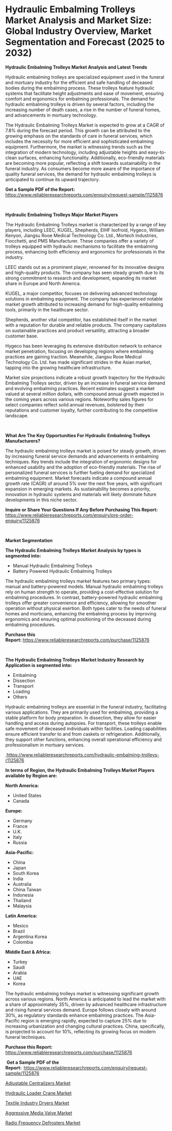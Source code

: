 <p><h1>Hydraulic Embalming Trolleys Market Analysis and Market Size: Global Industry Overview, Market Segmentation and Forecast (2025 to 2032)</h1></p><p><strong>Hydraulic Embalming Trolleys Market Analysis and Latest Trends</strong></p>
<p><p>Hydraulic embalming trolleys are specialized equipment used in the funeral and mortuary industry for the efficient and safe handling of deceased bodies during the embalming process. These trolleys feature hydraulic systems that facilitate height adjustments and ease of movement, ensuring comfort and ergonomics for embalming professionals. The demand for hydraulic embalming trolleys is driven by several factors, including the increasing number of death cases, a rise in the number of funeral homes, and advancements in mortuary technology.</p><p>The Hydraulic Embalming Trolleys Market is expected to grow at a CAGR of 7.8% during the forecast period. This growth can be attributed to the growing emphasis on the standards of care in funeral services, which includes the necessity for more efficient and sophisticated embalming equipment. Furthermore, the market is witnessing trends such as the integration of modern technology, including adjustable heights and easy-to-clean surfaces, enhancing functionality. Additionally, eco-friendly materials are becoming more popular, reflecting a shift towards sustainability in the funeral industry. As consumers become more aware of the importance of quality funeral services, the demand for hydraulic embalming trolleys is anticipated to continue its upward trajectory.</p></p>
<p><strong>Get a Sample PDF of the Report:&nbsp;</strong> <a href="https://www.reliableresearchreports.com/enquiry/request-sample/1125876?utm_campaign=123&utm_medium=2&utm_source=Github&utm_content=ia&utm_term=24022025&utm_id=hydraulic-embalming-trolleys">https://www.reliableresearchreports.com/enquiry/request-sample/1125876</a></p>
<p>&nbsp;</p>
<p><strong>Hydraulic Embalming Trolleys Major Market Players</strong></p>
<p><p>The Hydraulic Embalming Trolleys market is characterized by a range of key players, including LEEC, KUGEL, Shepherds, EIHF Isofroid, Hygeco, William Kenyon, Jiangsu Rooe Medical Technology Co. Ltd., Mortech Industries, Fiocchetti, and PMS Manufacturer. These companies offer a variety of trolleys equipped with hydraulic mechanisms to facilitate the embalming process, enhancing both efficiency and ergonomics for professionals in the industry.</p><p>LEEC stands out as a prominent player, renowned for its innovative designs and high-quality products. The company has seen steady growth due to its strong commitment to research and development, expanding its market share in Europe and North America.</p><p>KUGEL, a major competitor, focuses on delivering advanced technology solutions in embalming equipment. The company has experienced notable market growth attributed to increasing demand for high-quality embalming tools, primarily in the healthcare sector.</p><p>Shepherds, another vital competitor, has established itself in the market with a reputation for durable and reliable products. The company capitalizes on sustainable practices and product versatility, attracting a broader customer base.</p><p>Hygeco has been leveraging its extensive distribution network to enhance market penetration, focusing on developing regions where embalming practices are gaining traction. Meanwhile, Jiangsu Rooe Medical Technology Co. Ltd. has made significant strides in the Asian market, tapping into the growing healthcare infrastructure.</p><p>Market size projections indicate a robust growth trajectory for the Hydraulic Embalming Trolleys sector, driven by an increase in funeral service demand and evolving embalming practices. Recent estimates suggest a market valued at several million dollars, with compound annual growth expected in the coming years across various regions. Noteworthy sales figures for select companies reflect solid annual revenues, bolstered by their reputations and customer loyalty, further contributing to the competitive landscape.</p></p>
<p>&nbsp;</p>
<p><strong>What Are The Key Opportunities For Hydraulic Embalming Trolleys Manufacturers?</strong></p>
<p><p>The hydraulic embalming trolleys market is poised for steady growth, driven by increasing funeral service demands and advancements in embalming techniques. Key trends include the integration of ergonomic designs for enhanced usability and the adoption of eco-friendly materials. The rise of personalized funeral services is further fueling demand for specialized embalming equipment. Market forecasts indicate a compound annual growth rate (CAGR) of around 5% over the next five years, with significant expansion in emerging markets. As sustainability becomes a priority, innovation in hydraulic systems and materials will likely dominate future developments in this niche sector.</p></p>
<p><strong>Inquire or Share Your Questions If Any Before Purchasing This Report:</strong> <a href="https://www.reliableresearchreports.com/enquiry/pre-order-enquiry/1125876?utm_campaign=123&utm_medium=2&utm_source=Github&utm_content=ia&utm_term=24022025&utm_id=hydraulic-embalming-trolleys">https://www.reliableresearchreports.com/enquiry/pre-order-enquiry/1125876</a></p>
<p>&nbsp;</p>
<p><strong>Market Segmentation</strong></p>
<p><strong>The Hydraulic Embalming Trolleys Market Analysis by types is segmented into:</strong></p>
<p><ul><li>Manual Hydraulic Embalming Trolleys</li><li>Battery Powered Hydraulic Embalming Trolleys</li></ul></p>
<p><p>The hydraulic embalming trolleys market features two primary types: manual and battery-powered models. Manual hydraulic embalming trolleys rely on human strength to operate, providing a cost-effective solution for embalming procedures. In contrast, battery-powered hydraulic embalming trolleys offer greater convenience and efficiency, allowing for smoother operation without physical exertion. Both types cater to the needs of funeral homes and morticians, enhancing the embalming process by improving ergonomics and ensuring optimal positioning of the deceased during embalming procedures.</p></p>
<p><strong>Purchase this Report:&nbsp;</strong><a href="https://www.reliableresearchreports.com/purchase/1125876?utm_campaign=123&utm_medium=2&utm_source=Github&utm_content=ia&utm_term=24022025&utm_id=hydraulic-embalming-trolleys">https://www.reliableresearchreports.com/purchase/1125876</a></p>
<p>&nbsp;</p>
<p><strong>The Hydraulic Embalming Trolleys Market Industry Research by Application is segmented into:</strong></p>
<p><ul><li>Embalming</li><li>Dissection</li><li>Transport</li><li>Loading</li><li>Others</li></ul></p>
<p><p>Hydraulic embalming trolleys are essential in the funeral industry, facilitating various applications. They are primarily used for embalming, providing a stable platform for body preparation. In dissection, they allow for easier handling and access during autopsies. For transport, these trolleys enable safe movement of deceased individuals within facilities. Loading capabilities ensure efficient transfer to and from caskets or refrigeration. Additionally, they support other functions, enhancing overall operational efficiency and professionalism in mortuary services.</p></p>
<p><a href="https://www.reliableresearchreports.com/hydraulic-embalming-trolleys-r1125876?utm_campaign=123&utm_medium=2&utm_source=Github&utm_content=ia&utm_term=24022025&utm_id=hydraulic-embalming-trolleys">&nbsp;https://www.reliableresearchreports.com/hydraulic-embalming-trolleys-r1125876</a></p>
<p><strong>In terms of Region, the Hydraulic Embalming Trolleys Market Players available by Region are:</strong></p>
<p>
    <p> <strong> North America: </strong>
        <ul>
            <li>United States</li>
            <li>Canada</li>
        </ul>
        </p> 
    <p> <strong> Europe: </strong>
        <ul>
            <li>Germany</li>
            <li>France</li>
            <li>U.K.</li>
            <li>Italy</li>
            <li>Russia</li>
        </ul>
        </p> 
    <p> <strong> Asia-Pacific: </strong>
        <ul>
            <li>China</li>
            <li>Japan</li>
            <li>South Korea</li>
            <li>India</li>
            <li>Australia</li>
            <li>China Taiwan</li>
            <li>Indonesia</li>
            <li>Thailand</li>
            <li>Malaysia</li>
        </ul>
        </p> 
    <p> <strong> Latin America: </strong>
        <ul>
            <li>Mexico</li>
            <li>Brazil</li>
            <li>Argentina Korea</li>
            <li>Colombia</li>
        </ul>
        </p> 
    <p> <strong> Middle East & Africa: </strong>
        <ul>
            <li>Turkey</li>
            <li>Saudi</li>
            <li>Arabia</li>
            <li>UAE</li>
            <li>Korea</li>
        </ul>
    </p>
    </p>
<p><p>The hydraulic embalming trolleys market is witnessing significant growth across various regions. North America is anticipated to lead the market with a share of approximately 35%, driven by advanced healthcare infrastructure and rising funeral services demand. Europe follows closely with around 30%, as regulatory standards enhance embalming practices. The Asia-Pacific region is emerging rapidly, expected to capture 25% due to increasing urbanization and changing cultural practices. China, specifically, is projected to account for 10%, reflecting its growing focus on modern funeral techniques.</p></p>
<p><strong>Purchase this Report: </strong><a href="https://www.reliableresearchreports.com/purchase/1125876?utm_campaign=123&utm_medium=2&utm_source=Github&utm_content=ia&utm_term=24022025&utm_id=hydraulic-embalming-trolleys">https://www.reliableresearchreports.com/purchase/1125876</a></p>
<p>&nbsp;<strong>Get a Sample PDF of the Report:&nbsp;&nbsp;</strong><a href="https://www.reliableresearchreports.com/enquiry/request-sample/1125876?utm_campaign=123&utm_medium=2&utm_source=Github&utm_content=ia&utm_term=24022025&utm_id=hydraulic-embalming-trolleys">https://www.reliableresearchreports.com/enquiry/request-sample/1125876</a></p>
<p><strong></strong></p>
<p><p><a href="https://github.com/zurubting/Market-Research-Report-List-1/blob/main/adjustable-centralizers-market.md?utm_campaign=123&utm_medium=2&utm_source=Github&utm_content=ia&utm_term=24022025&utm_id=hydraulic-embalming-trolleys">Adjustable Centralizers Market</a></p><p><a href="https://github.com/ariyilmelzar/Market-Research-Report-List-1/blob/main/hydraulic-loader-crane-market.md?utm_campaign=123&utm_medium=2&utm_source=Github&utm_content=ia&utm_term=24022025&utm_id=hydraulic-embalming-trolleys">Hydraulic Loader Crane Market</a></p><p><a href="https://github.com/lalolatiot/Market-Research-Report-List-1/blob/main/textile-industry-dryers-market.md?utm_campaign=123&utm_medium=2&utm_source=Github&utm_content=ia&utm_term=24022025&utm_id=hydraulic-embalming-trolleys">Textile Industry Dryers Market</a></p><p><a href="https://github.com/duscarajlha/Market-Research-Report-List-1/blob/main/aggressive-media-valve-market.md?utm_campaign=123&utm_medium=2&utm_source=Github&utm_content=ia&utm_term=24022025&utm_id=hydraulic-embalming-trolleys">Aggressive Media Valve Market</a></p><p><a href="https://github.com/ternainglin/Market-Research-Report-List-1/blob/main/radio-frequency-defrosters-market.md?utm_campaign=123&utm_medium=2&utm_source=Github&utm_content=ia&utm_term=24022025&utm_id=hydraulic-embalming-trolleys">Radio Frequency Defrosters Market</a></p></p>